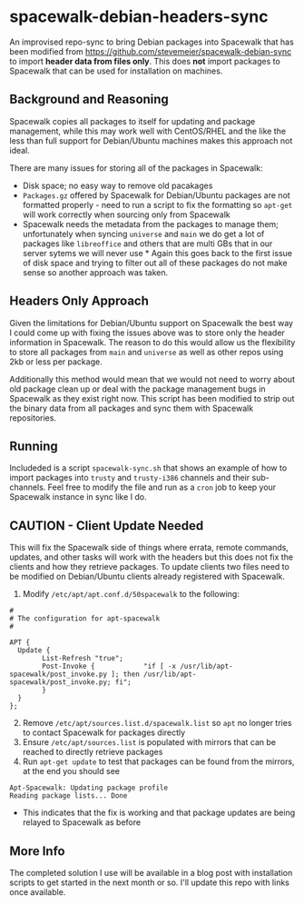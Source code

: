 spacewalk-debian-headers-sync
=============================

An improvised repo-sync to bring Debian packages into Spacewalk that has been modified from <https://github.com/stevemeier/spacewalk-debian-sync> to import **header data from files only**. This does **not** import packages to Spacewalk that can be used for installation on machines.

## Background and Reasoning

Spacewalk copies all packages to itself for updating and package management, while this may work well with CentOS/RHEL and the like the less than full support for Debian/Ubuntu machines makes this approach not ideal.

There are many issues for storing all of the packages in Spacewalk:
* Disk space; no easy way to remove old pacakages
* `Packages.gz` offered by Spacewalk for Debian/Ubuntu packages are not formatted properly - need to run a script to fix the formatting so `apt-get` will work correctly when sourcing only from Spacewalk
* Spacewalk needs the metadata from the packages to manage them; unfortunately when syncing `universe` and `main` we do get a lot of packages like `libreoffice` and others that are multi GBs that in our server sytems we will never use  * Again this goes back to the first issue of disk space and trying to filter out all of these packages do not make sense so another approach was taken.

## Headers Only Approach

Given the limitations for Debian/Ubuntu support on Spacewalk the best way I could come up with fixing the issues above was to store only the header information in Spacewalk. The reason to do this would allow us the flexibility to store all packages from `main` and `universe` as well as other repos using 2kb or less per package.

Additionally this method would mean that we would not need to worry about old package clean up or deal with the package management bugs in Spacewalk as they exist right now. This script has been modified to strip out the binary data from all packages and sync them with Spacewalk repositories.

## Running

Includeded is a script `spacewalk-sync.sh` that shows an example of how to import packages into `trusty` and `trusty-i386` channels and their sub-channels. Feel free to modify the file and run as a `cron` job to keep your Spacewalk instance in sync like I do.

## CAUTION - Client Update Needed

This will fix the Spacewalk side of things where errata, remote commands, updates, and other tasks will work with the headers but this does not fix the clients and how they retrieve packages. To update clients two files need to be modified on Debian/Ubuntu clients already registered with Spacewalk.

1. Modify `/etc/apt/apt.conf.d/50spacewalk` to the following:
```
#
# The configuration for apt-spacewalk
#

APT {
  Update {
        List-Refresh "true";
        Post-Invoke {            "if [ -x /usr/lib/apt-spacewalk/post_invoke.py ]; then /usr/lib/apt-spacewalk/post_invoke.py; fi";
        }
  }
};
```
2. Remove `/etc/apt/sources.list.d/spacewalk.list` so `apt` no longer tries to contact Spacewalk for packages directly
3. Ensure `/etc/apt/sources.list` is populated with mirrors that can be reached to directly retrieve packages
4. Run `apt-get update` to test that packages can be found from the mirrors, at the end you should see
```
Apt-Spacewalk: Updating package profile
Reading package lists... Done
```
  * This indicates that the fix is working and that package updates are being relayed to Spacewalk as before

## More Info 

The completed solution I use will be available in a blog post with installation scripts to get started in the next month or so. I'll update this repo with links once available.
